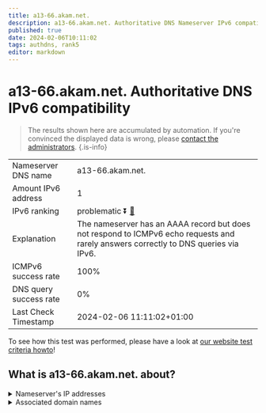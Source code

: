 ```yaml
---
title: a13-66.akam.net.
description: a13-66.akam.net. Authoritative DNS Nameserver IPv6 compatibility
published: true
date: 2024-02-06T10:11:02
tags: authdns, rank5
editor: markdown
---
```


# a13-66.akam.net. Authoritative DNS IPv6 compatibility

> The results shown here are accumulated by automation. If you're convinced the displayed data is wrong, please [contact the administrators](/howto/chat). 
{.is-info}




|   |   |
| - | - |
| Nameserver DNS name | a13-66.akam.net.
| Amount IPv6 address | 1
| IPv6 ranking | problematic :arrow_double_down: [🔗](/howto/ranking) |
| Explanation | The nameserver has an AAAA record but does not respond to ICMPv6 echo requests and rarely answers correctly to DNS queries via IPv6. |
| ICMPv6 success rate | 100%|
| DNS query success rate | 0% |
| Last Check Timestamp | 2024-02-06 11:11:02+01:00 |

To see how this test was performed, please have a look at [our website test criteria howto](/howto/testcriteria/authdns)!


## What is a13-66.akam.net. about?




<details>
<summary>Nameserver's IP addresses</summary>

2600:1480:800::42

</details>



<details>
<summary>Associated domain names</summary>

www.jeep.com

www.nissan-global.com

www.mizuho-fg.co.jp

</details>
